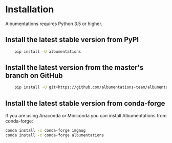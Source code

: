 # Installation

Albumentations requires Python 3.5 or higher.

## Install the latest stable version from PyPI

``` Bash
    pip install -U albumentations
```

## Install the latest version from the master's branch on GitHub
``` Bash
    pip install -U git+https://github.com/albumentations-team/albumentations
```

## Install the latest stable version from conda-forge
If you are using Anaconda or Miniconda you can install Albumentations from conda-forge:

``` Bash
conda install -c conda-forge imgaug
conda install -c conda-forge albumentations
```
